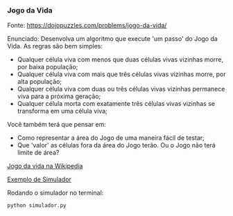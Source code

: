 ### Jogo da Vida
Fonte: https://dojopuzzles.com/problems/jogo-da-vida/

Enunciado:
Desenvolva um algoritmo que execute 'um passo' do Jogo da Vida. As regras são bem simples:

* Qualquer célula viva com menos que duas células vivas vizinhas morre, por baixa população;
* Qualquer célula viva com mais que três células vivas vizinhas morre, por alta população;
* Qualquer célula viva com duas ou três células vivas vizinhas permanece viva para a próxima geração;
* Qualquer célula morta com exatamente três células vivas vizinhas se transforma em uma célula viva;

Você também terá que pensar em:
* Como representar a área do Jogo de uma maneira fácil de testar;
* Que 'valor' as células fora da área do Jogo terão. Ou o Jogo não terá limite de área?

[Jogo da vida na Wikipedia](https://pt.wikipedia.org/wiki/Jogo_da_vida)

[Exemplo de Simulador](http://cauequeiroz.com.br/game-of-life/)

Rodando o simulador no terminal:

```
python simulador.py
```



